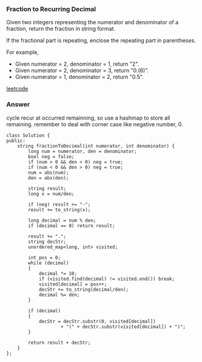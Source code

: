 ### Fraction to Recurring Decimal
Given two integers representing the numerator and denominator of a fraction, return the fraction in string format.

If the fractional part is repeating, enclose the repeating part in parentheses.

For example,

* Given numerator = 2, denominator = 1, return "2".
* Given numerator = 2, denominator = 3, return "0.(6)".
* Given numerator = 1, denominator = 2, return "0.5".

[leetcode](https://leetcode.com/problems/fraction-to-recurring-decimal/description/)

### Answer 
cycle recur at occurred remainning, so use a hashmap to store all remaining. remember to deal with corner case like negative number, 0. 

	class Solution {
	public:
	    string fractionToDecimal(int numerator, int denominator) {
	        long num = numerator, den = denominator;
	        bool neg = false;
	        if (num > 0 && den < 0) neg = true;
	        if (num < 0 && den > 0) neg = true;
	        num = abs(num);
	        den = abs(den);
	        
	        string result;
	        long x = num/den;
	        
	        if (neg) result += "-";
	        result += to_string(x);
	        
	        long decimal = num % den;
	        if (decimal == 0) return result;
	        
	        result += ".";
	        string decStr;
	        unordered_map<long, int> visited;
	        
	        int pos = 0;
	        while (decimal)
	        {
	            decimal *= 10;
	            if (visited.find(decimal) != visited.end()) break;
	            visited[decimal] = pos++;
	            decStr += to_string(decimal/den);
	            decimal %= den;
	        }
	        
	        if (decimal)
	        {
	            decStr = decStr.substr(0, visited[decimal]) 
	                    + "(" + decStr.substr(visited[decimal]) + ")";
	        }
	        
	        return result + decStr;
	    }
	};